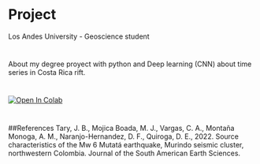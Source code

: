 # Project
Los Andes University - Geoscience student
#
About my degree proyect with python and Deep learning (CNN) about time series in Costa Rica rift.
#
[![Open In Colab](https://colab.research.google.com/assets/colab-badge.svg)](https://colab.research.google.com/drive/1s-g95v61LFbsEbFMJ6nxdHuhWyeklr30)
#
##References
Tary, J. B., Mojica Boada, M. J., Vargas, C. A., Montaña Monoga, A. M., Naranjo-Hernandez, D. F., Quiroga, D. E., 2022. Source characteristics of the Mw 6 Mutatá earthquake, Murindo seismic cluster, northwestern Colombia. Journal of the South American Earth Sciences.
